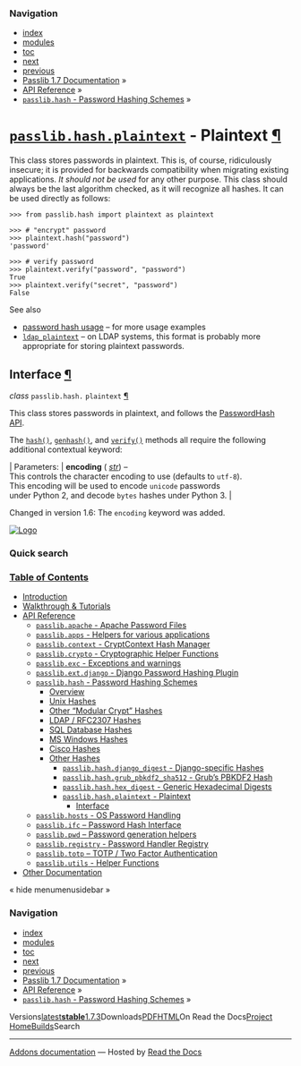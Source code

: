 <!-- Source: https://passlib.readthedocs.io/en/stable/lib/passlib.hash.plaintext.html -->

### Navigation

- [index](https://passlib.readthedocs.io/en/stable/genindex.html "General Index")
- [modules](https://passlib.readthedocs.io/en/stable/py-modindex.html "Python Module Index")
- [toc](https://passlib.readthedocs.io/en/stable/contents.html "Table Of Contents")
- [next](https://passlib.readthedocs.io/en/stable/lib/passlib.hosts.html "passlib.hosts - OS Password Handling")
- [previous](https://passlib.readthedocs.io/en/stable/lib/passlib.hash.hex_digests.html "passlib.hash.hex_digest - Generic Hexadecimal Digests")
- [Passlib 1.7 Documentation](https://passlib.readthedocs.io/en/stable/index.html) »
- [API Reference](https://passlib.readthedocs.io/en/stable/lib/index.html) »
- [`passlib.hash` \- Password Hashing Schemes](https://passlib.readthedocs.io/en/stable/lib/passlib.hash.html) »

# [`passlib.hash.plaintext`](https://passlib.readthedocs.io/en/stable/lib/passlib.hash.plaintext.html\#passlib.hash.plaintext "passlib.hash.plaintext") \- Plaintext [¶](https://passlib.readthedocs.io/en/stable/lib/passlib.hash.plaintext.html\#passlib-hash-plaintext-plaintext "Permalink to this headline")

This class stores passwords in plaintext. This is, of course, ridiculously insecure;
it is provided for backwards compatibility when migrating
existing applications. _It should not be used_ for any other purpose.
This class should always be the last algorithm checked, as it will recognize all hashes.
It can be used directly as follows:

```
>>> from passlib.hash import plaintext as plaintext

>>> # "encrypt" password
>>> plaintext.hash("password")
'password'

>>> # verify password
>>> plaintext.verify("password", "password")
True
>>> plaintext.verify("secret", "password")
False

```

See also

- [password hash usage](https://passlib.readthedocs.io/en/stable/narr/hash-tutorial.html#password-hash-examples) – for more usage examples
- [`ldap_plaintext`](https://passlib.readthedocs.io/en/stable/lib/passlib.hash.ldap_std.html#passlib.hash.ldap_plaintext "passlib.hash.ldap_plaintext") – on LDAP systems,
this format is probably more appropriate for storing plaintext passwords.

## Interface [¶](https://passlib.readthedocs.io/en/stable/lib/passlib.hash.plaintext.html\#interface "Permalink to this headline")

_class_ `passlib.hash.` `plaintext` [¶](https://passlib.readthedocs.io/en/stable/lib/passlib.hash.plaintext.html#passlib.hash.plaintext "Permalink to this definition")

This class stores passwords in plaintext, and follows the [PasswordHash API](https://passlib.readthedocs.io/en/stable/lib/passlib.ifc.html#password-hash-api).

The [`hash()`](https://passlib.readthedocs.io/en/stable/lib/passlib.ifc.html#passlib.ifc.PasswordHash.hash "passlib.ifc.PasswordHash.hash"), [`genhash()`](https://passlib.readthedocs.io/en/stable/lib/passlib.ifc.html#passlib.ifc.PasswordHash.genhash "passlib.ifc.PasswordHash.genhash"), and [`verify()`](https://passlib.readthedocs.io/en/stable/lib/passlib.ifc.html#passlib.ifc.PasswordHash.verify "passlib.ifc.PasswordHash.verify") methods all require the
following additional contextual keyword:

| Parameters: | **encoding** ( [_str_](https://docs.python.org/3/library/stdtypes.html#str "(in Python v3.9)")) – <br>This controls the character encoding to use (defaults to `utf-8`).<br>This encoding will be used to encode `unicode` passwords<br>under Python 2, and decode `bytes` hashes under Python 3. |

Changed in version 1.6: The `encoding` keyword was added.

[![Logo](https://passlib.readthedocs.io/en/stable/_static/masthead.png)](https://passlib.readthedocs.io/en/stable/index.html "index")

### Quick search

### [Table of Contents](https://passlib.readthedocs.io/en/stable/contents.html)

- [Introduction](https://passlib.readthedocs.io/en/stable/index.html)
- [Walkthrough & Tutorials](https://passlib.readthedocs.io/en/stable/narr/index.html)
- [API Reference](https://passlib.readthedocs.io/en/stable/lib/index.html)
  - [`passlib.apache` \- Apache Password Files](https://passlib.readthedocs.io/en/stable/lib/passlib.apache.html)
  - [`passlib.apps` \- Helpers for various applications](https://passlib.readthedocs.io/en/stable/lib/passlib.apps.html)
  - [`passlib.context` \- CryptContext Hash Manager](https://passlib.readthedocs.io/en/stable/lib/passlib.context.html)
  - [`passlib.crypto` \- Cryptographic Helper Functions](https://passlib.readthedocs.io/en/stable/lib/passlib.crypto.html)
  - [`passlib.exc` \- Exceptions and warnings](https://passlib.readthedocs.io/en/stable/lib/passlib.exc.html)
  - [`passlib.ext.django` \- Django Password Hashing Plugin](https://passlib.readthedocs.io/en/stable/lib/passlib.ext.django.html)
  - [`passlib.hash` \- Password Hashing Schemes](https://passlib.readthedocs.io/en/stable/lib/passlib.hash.html)
    - [Overview](https://passlib.readthedocs.io/en/stable/lib/passlib.hash.html#overview)
    - [Unix Hashes](https://passlib.readthedocs.io/en/stable/lib/passlib.hash.html#unix-hashes)
    - [Other “Modular Crypt” Hashes](https://passlib.readthedocs.io/en/stable/lib/passlib.hash.html#other-modular-crypt-hashes)
    - [LDAP / RFC2307 Hashes](https://passlib.readthedocs.io/en/stable/lib/passlib.hash.html#ldap-rfc2307-hashes)
    - [SQL Database Hashes](https://passlib.readthedocs.io/en/stable/lib/passlib.hash.html#sql-database-hashes)
    - [MS Windows Hashes](https://passlib.readthedocs.io/en/stable/lib/passlib.hash.html#ms-windows-hashes)
    - [Cisco Hashes](https://passlib.readthedocs.io/en/stable/lib/passlib.hash.html#cisco-hashes)
    - [Other Hashes](https://passlib.readthedocs.io/en/stable/lib/passlib.hash.html#other-hashes)
      - [`passlib.hash.django_digest` \- Django-specific Hashes](https://passlib.readthedocs.io/en/stable/lib/passlib.hash.django_std.html)
      - [`passlib.hash.grub_pbkdf2_sha512` \- Grub’s PBKDF2 Hash](https://passlib.readthedocs.io/en/stable/lib/passlib.hash.grub_pbkdf2_sha512.html)
      - [`passlib.hash.hex_digest` \- Generic Hexadecimal Digests](https://passlib.readthedocs.io/en/stable/lib/passlib.hash.hex_digests.html)
      - [`passlib.hash.plaintext` \- Plaintext](https://passlib.readthedocs.io/en/stable/lib/passlib.hash.plaintext.html#)
        - [Interface](https://passlib.readthedocs.io/en/stable/lib/passlib.hash.plaintext.html#interface)
  - [`passlib.hosts` \- OS Password Handling](https://passlib.readthedocs.io/en/stable/lib/passlib.hosts.html)
  - [`passlib.ifc` – Password Hash Interface](https://passlib.readthedocs.io/en/stable/lib/passlib.ifc.html)
  - [`passlib.pwd` – Password generation helpers](https://passlib.readthedocs.io/en/stable/lib/passlib.pwd.html)
  - [`passlib.registry` \- Password Handler Registry](https://passlib.readthedocs.io/en/stable/lib/passlib.registry.html)
  - [`passlib.totp` – TOTP / Two Factor Authentication](https://passlib.readthedocs.io/en/stable/lib/passlib.totp.html)
  - [`passlib.utils` \- Helper Functions](https://passlib.readthedocs.io/en/stable/lib/passlib.utils.html)
- [Other Documentation](https://passlib.readthedocs.io/en/stable/other.html)

«
hide menumenusidebar
»


### Navigation

- [index](https://passlib.readthedocs.io/en/stable/genindex.html "General Index")
- [modules](https://passlib.readthedocs.io/en/stable/py-modindex.html "Python Module Index")
- [toc](https://passlib.readthedocs.io/en/stable/contents.html "Table Of Contents")
- [next](https://passlib.readthedocs.io/en/stable/lib/passlib.hosts.html "passlib.hosts - OS Password Handling")
- [previous](https://passlib.readthedocs.io/en/stable/lib/passlib.hash.hex_digests.html "passlib.hash.hex_digest - Generic Hexadecimal Digests")
- [Passlib 1.7 Documentation](https://passlib.readthedocs.io/en/stable/index.html) »
- [API Reference](https://passlib.readthedocs.io/en/stable/lib/index.html) »
- [`passlib.hash` \- Password Hashing Schemes](https://passlib.readthedocs.io/en/stable/lib/passlib.hash.html) »

Versions[latest](https://passlib.readthedocs.io/en/latest/lib/passlib.hash.plaintext.html)**[stable](https://passlib.readthedocs.io/en/stable/lib/passlib.hash.plaintext.html)**[1.7.3](https://passlib.readthedocs.io/en/1.7.3/lib/passlib.hash.plaintext.html)Downloads[PDF](https://passlib.readthedocs.io/_/downloads/en/stable/pdf/)[HTML](https://passlib.readthedocs.io/_/downloads/en/stable/htmlzip/)On Read the Docs[Project Home](https://app.readthedocs.org/projects/passlib/?utm_source=passlib&utm_content=flyout)[Builds](https://app.readthedocs.org/projects/passlib/builds/?utm_source=passlib&utm_content=flyout)Search

* * *

[Addons documentation](https://docs.readthedocs.io/page/addons.html?utm_source=passlib&utm_content=flyout) ― Hosted by
[Read the Docs](https://about.readthedocs.com/?utm_source=passlib&utm_content=flyout)